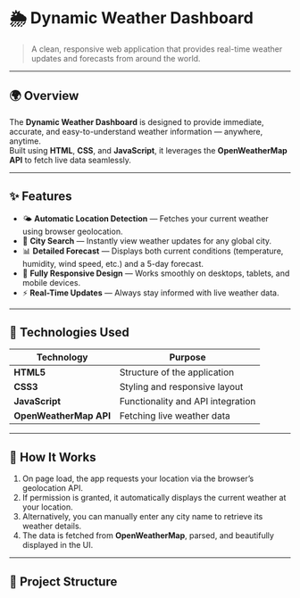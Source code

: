 # 🌦️ Dynamic Weather Dashboard

> A clean, responsive web application that provides real-time weather updates and forecasts from around the world.

---

## 🌍 Overview

The **Dynamic Weather Dashboard** is designed to provide immediate, accurate, and easy-to-understand weather information — anywhere, anytime.  
Built using **HTML**, **CSS**, and **JavaScript**, it leverages the **OpenWeatherMap API** to fetch live data seamlessly.

---

## ✨ Features

- 🌤️ **Automatic Location Detection** — Fetches your current weather using browser geolocation.  
- 🌆 **City Search** — Instantly view weather updates for any global city.  
- 📊 **Detailed Forecast** — Displays both current conditions (temperature, humidity, wind speed, etc.) and a 5-day forecast.  
- 📱 **Fully Responsive Design** — Works smoothly on desktops, tablets, and mobile devices.  
- ⚡ **Real-Time Updates** — Always stay informed with live weather data.

---

## 🧠 Technologies Used

| Technology | Purpose |
|-------------|----------|
| **HTML5** | Structure of the application |
| **CSS3** | Styling and responsive layout |
| **JavaScript** | Functionality and API integration |
| **OpenWeatherMap API** | Fetching live weather data |

---

## 🚀 How It Works

1. On page load, the app requests your location via the browser’s geolocation API.  
2. If permission is granted, it automatically displays the current weather at your location.  
3. Alternatively, you can manually enter any city name to retrieve its weather details.  
4. The data is fetched from **OpenWeatherMap**, parsed, and beautifully displayed in the UI.  

---

## 🧭 Project Structure

